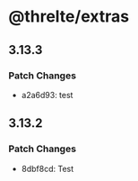 # @threlte/extras

## 3.13.3

### Patch Changes

- a2a6d93: test

## 3.13.2

### Patch Changes

- 8dbf8cd: Test
